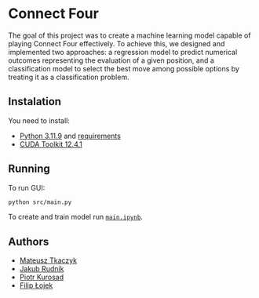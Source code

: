 # Connect Four

The goal of this project was to create a machine learning model capable of playing Connect Four effectively. To achieve this, we designed and implemented two approaches: a regression model to predict numerical outcomes representing the evaluation of a given position, and a classification model to select the best move among possible options by treating it as a classification problem.

## Instalation

You need to install:

- [Python 3.11.9](https://www.python.org/downloads/release/python-3119/) and [requirements](requirements.txt)
- [CUDA Toolkit 12.4.1](https://developer.nvidia.com/cuda-downloads)

## Running

To run GUI:

```sh
python src/main.py
```

To create and train model run [`main.ipynb`](regression/main.ipynb).

## Authors

- [Mateusz Tkaczyk](https://github.com/Mateusz0507)
- [Jakub Rudnik](https://github.com/zeraye)
- [Piotr Kurosad](https://github.com/Zekken7294)
- [Filip Łojek](https://github.com/lojson1)
